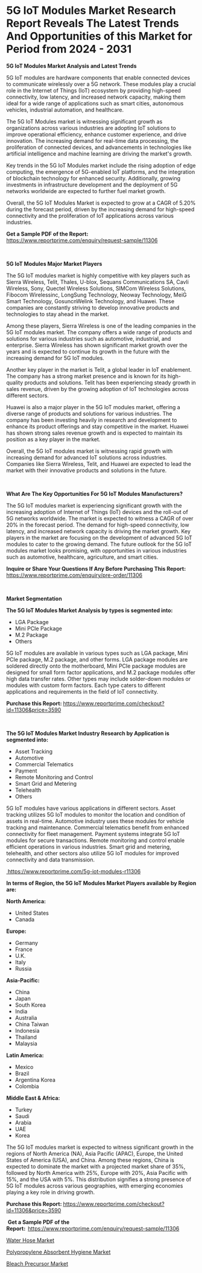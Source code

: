 <p><h1>5G IoT Modules Market Research Report Reveals The Latest Trends And Opportunities of this Market for Period from 2024 - 2031</h1></p><p><strong>5G IoT Modules Market Analysis and Latest Trends</strong></p>
<p><p>5G IoT modules are hardware components that enable connected devices to communicate wirelessly over a 5G network. These modules play a crucial role in the Internet of Things (IoT) ecosystem by providing high-speed connectivity, low latency, and increased network capacity, making them ideal for a wide range of applications such as smart cities, autonomous vehicles, industrial automation, and healthcare.</p><p>The 5G IoT Modules market is witnessing significant growth as organizations across various industries are adopting IoT solutions to improve operational efficiency, enhance customer experience, and drive innovation. The increasing demand for real-time data processing, the proliferation of connected devices, and advancements in technologies like artificial intelligence and machine learning are driving the market's growth.</p><p>Key trends in the 5G IoT Modules market include the rising adoption of edge computing, the emergence of 5G-enabled IoT platforms, and the integration of blockchain technology for enhanced security. Additionally, growing investments in infrastructure development and the deployment of 5G networks worldwide are expected to further fuel market growth.</p><p>Overall, the 5G IoT Modules Market is expected to grow at a CAGR of 5.20% during the forecast period, driven by the increasing demand for high-speed connectivity and the proliferation of IoT applications across various industries.</p></p>
<p><strong>Get a Sample PDF of the Report:&nbsp;</strong> <a href="https://www.reportprime.com/enquiry/request-sample/11306">https://www.reportprime.com/enquiry/request-sample/11306</a></p>
<p>&nbsp;</p>
<p><strong>5G IoT Modules Major Market Players</strong></p>
<p><p>The 5G IoT modules market is highly competitive with key players such as Sierra Wireless, Telit, Thales, U-blox, Sequans Communications SA, Cavli Wireless, Sony, Quectel Wireless Solutions, SIMCom Wireless Solutions, Fibocom Wirelessinc, LongSung Technology, Neoway Technology, MeiG Smart Technology, GosuncnWelink Technology, and Huawei. These companies are constantly striving to develop innovative products and technologies to stay ahead in the market.</p><p>Among these players, Sierra Wireless is one of the leading companies in the 5G IoT modules market. The company offers a wide range of products and solutions for various industries such as automotive, industrial, and enterprise. Sierra Wireless has shown significant market growth over the years and is expected to continue its growth in the future with the increasing demand for 5G IoT modules.</p><p>Another key player in the market is Telit, a global leader in IoT enablement. The company has a strong market presence and is known for its high-quality products and solutions. Telit has been experiencing steady growth in sales revenue, driven by the growing adoption of IoT technologies across different sectors.</p><p>Huawei is also a major player in the 5G IoT modules market, offering a diverse range of products and solutions for various industries. The company has been investing heavily in research and development to enhance its product offerings and stay competitive in the market. Huawei has shown strong sales revenue growth and is expected to maintain its position as a key player in the market.</p><p>Overall, the 5G IoT modules market is witnessing rapid growth with increasing demand for advanced IoT solutions across industries. Companies like Sierra Wireless, Telit, and Huawei are expected to lead the market with their innovative products and solutions in the future.</p></p>
<p>&nbsp;</p>
<p><strong>What Are The Key Opportunities For 5G IoT Modules Manufacturers?</strong></p>
<p><p>The 5G IoT modules market is experiencing significant growth with the increasing adoption of Internet of Things (IoT) devices and the roll-out of 5G networks worldwide. The market is expected to witness a CAGR of over 20% in the forecast period. The demand for high-speed connectivity, low latency, and increased network capacity is driving the market growth. Key players in the market are focusing on the development of advanced 5G IoT modules to cater to the growing demand. The future outlook for the 5G IoT modules market looks promising, with opportunities in various industries such as automotive, healthcare, agriculture, and smart cities.</p></p>
<p><strong>Inquire or Share Your Questions If Any Before Purchasing This Report:</strong> <a href="https://www.reportprime.com/enquiry/pre-order/11306">https://www.reportprime.com/enquiry/pre-order/11306</a></p>
<p>&nbsp;</p>
<p><strong>Market Segmentation</strong></p>
<p><strong>The 5G IoT Modules Market Analysis by types is segmented into:</strong></p>
<p><ul><li>LGA Package</li><li>Mini PCIe Package</li><li>M.2 Package</li><li>Others</li></ul></p>
<p><p>5G IoT modules are available in various types such as LGA package, Mini PCIe package, M.2 package, and other forms. LGA package modules are soldered directly onto the motherboard, Mini PCIe package modules are designed for small form factor applications, and M.2 package modules offer high data transfer rates. Other types may include solder-down modules or modules with custom form factors. Each type caters to different applications and requirements in the field of IoT connectivity.</p></p>
<p><strong>Purchase this Report:&nbsp;</strong><a href="https://www.reportprime.com/checkout?id=11306&price=3590">https://www.reportprime.com/checkout?id=11306&price=3590</a></p>
<p>&nbsp;</p>
<p><strong>The 5G IoT Modules Market Industry Research by Application is segmented into:</strong></p>
<p><ul><li>Asset Tracking</li><li>Automotive</li><li>Commercial Telematics</li><li>Payment</li><li>Remote Monitoring and Control</li><li>Smart Grid and Metering</li><li>Telehealth</li><li>Others</li></ul></p>
<p><p>5G IoT modules have various applications in different sectors. Asset tracking utilizes 5G IoT modules to monitor the location and condition of assets in real-time. Automotive industry uses these modules for vehicle tracking and maintenance. Commercial telematics benefit from enhanced connectivity for fleet management. Payment systems integrate 5G IoT modules for secure transactions. Remote monitoring and control enable efficient operations in various industries. Smart grid and metering, telehealth, and other sectors also utilize 5G IoT modules for improved connectivity and data transmission.</p></p>
<p><a href="https://www.reportprime.com/5g-iot-modules-r11306">&nbsp;https://www.reportprime.com/5g-iot-modules-r11306</a></p>
<p><strong>In terms of Region, the 5G IoT Modules Market Players available by Region are:</strong></p>
<p>
    <p> <strong> North America: </strong>
        <ul>
            <li>United States</li>
            <li>Canada</li>
        </ul>
        </p> 
    <p> <strong> Europe: </strong>
        <ul>
            <li>Germany</li>
            <li>France</li>
            <li>U.K.</li>
            <li>Italy</li>
            <li>Russia</li>
        </ul>
        </p> 
    <p> <strong> Asia-Pacific: </strong>
        <ul>
            <li>China</li>
            <li>Japan</li>
            <li>South Korea</li>
            <li>India</li>
            <li>Australia</li>
            <li>China Taiwan</li>
            <li>Indonesia</li>
            <li>Thailand</li>
            <li>Malaysia</li>
        </ul>
        </p> 
    <p> <strong> Latin America: </strong>
        <ul>
            <li>Mexico</li>
            <li>Brazil</li>
            <li>Argentina Korea</li>
            <li>Colombia</li>
        </ul>
        </p> 
    <p> <strong> Middle East & Africa: </strong>
        <ul>
            <li>Turkey</li>
            <li>Saudi</li>
            <li>Arabia</li>
            <li>UAE</li>
            <li>Korea</li>
        </ul>
    </p>
    </p>
<p><p>The 5G IoT modules market is expected to witness significant growth in the regions of North America (NA), Asia Pacific (APAC), Europe, the United States of America (USA), and China. Among these regions, China is expected to dominate the market with a projected market share of 35%, followed by North America with 25%, Europe with 20%, Asia Pacific with 15%, and the USA with 5%. This distribution signifies a strong presence of 5G IoT modules across various geographies, with emerging economies playing a key role in driving growth.</p></p>
<p><strong>Purchase this Report: </strong><a href="https://www.reportprime.com/checkout?id=11306&price=3590">https://www.reportprime.com/checkout?id=11306&price=3590</a></p>
<p>&nbsp;<strong>Get a Sample PDF of the Report:&nbsp;&nbsp;</strong><a href="https://www.reportprime.com/enquiry/request-sample/11306">https://www.reportprime.com/enquiry/request-sample/11306</a></p>
<p><strong></strong></p>
<p><p><a href="https://www.linkedin.com/pulse/water-hose-market-growth-trends-covid-19-impact-forecasts-orwhc?trackingId=ZQJXaejrFPmAZ2k5HMHSyw%3D%3D">Water Hose Market</a></p><p><a href="https://www.linkedin.com/pulse/polypropylene-absorbent-hygiene-market-research-report-provides-0xtif?trackingId=B9tMs1BRCZrgfxJDQKc5yA%3D%3D">Polypropylene Absorbent Hygiene Market</a></p><p><a href="https://www.linkedin.com/pulse/bleach-precursor-market-size-reflecting-forecast-till-2031-type-9lbpc?trackingId=wOIV74Vi%2F%2BToN9FUFAAaAQ%3D%3D">Bleach Precursor Market</a></p></p>